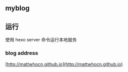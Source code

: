 ## myblog

## 运行
使用 hexo server 命令运行本地服务
### blog address
[http://mattwhocn.github.io](http://mattwhocn.github.io)